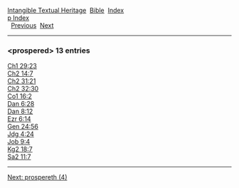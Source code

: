 [Intangible Textual Heritage](../../index)  [Bible](../index) 
[Index](index)   
[p Index](_p_)  
  [Previous](c08919)  [Next](c08921) 

------------------------------------------------------------------------

### &lt;prospered&gt; 13 entries

[Ch1 29:23](../kjv/ch1029.htm#023)  
[Ch2 14:7](../kjv/ch2014.htm#007)  
[Ch2 31:21](../kjv/ch2031.htm#021)  
[Ch2 32:30](../kjv/ch2032.htm#030)  
[Co1 16:2](../kjv/co1016.htm#002)  
[Dan 6:28](../kjv/dan006.htm#028)  
[Dan 8:12](../kjv/dan008.htm#012)  
[Ezr 6:14](../kjv/ezr006.htm#014)  
[Gen 24:56](../kjv/gen024.htm#056)  
[Jdg 4:24](../kjv/jdg004.htm#024)  
[Job 9:4](../kjv/job009.htm#004)  
[Kg2 18:7](../kjv/kg2018.htm#007)  
[Sa2 11:7](../kjv/sa2011.htm#007)  

------------------------------------------------------------------------

[Next: prospereth (4)](c08921)
